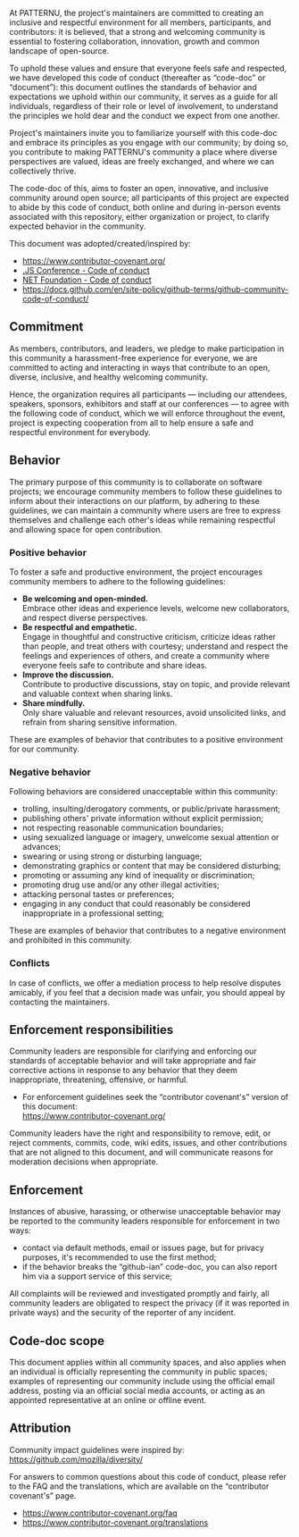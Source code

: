 At PATTERNU, the project's maintainers are committed to creating an inclusive and
respectful environment for all members, participants, and contributors:
it is believed, that a strong and welcoming community is essential to
fostering collaboration, innovation, growth and common landscape of open-source.

To uphold these values and ensure that everyone feels safe and respected, we
have developed this code of conduct (thereafter as “code-doc” or “document”):
this document outlines the standards of behavior and expectations we uphold
within our community, it serves as a guide for all individuals, regardless of
their role or level of involvement, to understand the principles we hold dear
and the conduct we expect from one another.

Project's maintainers invite you to familiarize yourself with this code-doc
and embrace its principles as you engage with our community; by doing so, you
contribute to making PATTERNU's community a place where diverse perspectives
are valued, ideas are freely exchanged, and where we can collectively thrive.

The code-doc of this, aims to foster an open, innovative, and
inclusive community around open source; all participants of this project
are expected to abide by this code of conduct, both online and during
in-person events associated with this repository, either organization or
project, to clarify expected behavior in the community.

This document was adopted/created/inspired by:

- https://www.contributor-covenant.org/
- [.JS Conference - Code of conduct](https://javascript-conference.com/code-of-conduct/)
- [NET Foundation - Code of conduct](https://dotnetfoundation.org/about/policies/code-of-conduct)
- https://docs.github.com/en/site-policy/github-terms/github-community-code-of-conduct/

## Commitment

As members, contributors, and leaders, we pledge to make participation
in this community a harassment-free experience for everyone, we are
committed to acting and interacting in ways that contribute to an open,
diverse, inclusive, and healthy welcoming community.

Hence, the organization requires all participants — including our attendees,
speakers, sponsors, exhibitors and staff at our conferences — to agree with
the following code of conduct, which we will enforce throughout the event,
project is expecting cooperation from all to help ensure a safe and
respectful environment for everybody.

## Behavior

The primary purpose of this community is to collaborate on software projects;
we encourage community members to follow these
guidelines to inform about their interactions on our platform, by adhering to
these guidelines, we can maintain a community where users are free to express
themselves and challenge each other's ideas while remaining respectful and
allowing space for open contribution.

### Positive behavior

To foster a safe and productive environment, the project encourages community
members to adhere to the following guidelines:

- **Be welcoming and open-minded.**\
  Embrace other ideas and experience levels, welcome new collaborators, and
  respect diverse perspectives.
- **Be respectful and empathetic.**\
  Engage in thoughtful and constructive criticism, criticize ideas rather
  than people, and treat others with courtesy; understand and respect the
  feelings and experiences of others, and create a community where everyone
  feels safe to contribute and share ideas.
- **Improve the discussion.**\
  Contribute to productive discussions, stay on topic, and provide relevant
  and valuable context when sharing links.
- **Share mindfully.**\
  Only share valuable and relevant resources, avoid unsolicited links, and
  refrain from sharing sensitive information.

These are examples of behavior that contributes to a positive environment for
our community.

### Negative behavior

Following behaviors are considered unacceptable within this community:

- trolling, insulting/derogatory comments, or public/private harassment;
- publishing others' private information without explicit permission;
- not respecting reasonable communication boundaries;
- using sexualized language or imagery, unwelcome sexual attention or advances;
- swearing or using strong or disturbing language;
- demonstrating graphics or content that may be considered disturbing;
- promoting or assuming any kind of inequality or discrimination;
- promoting drug use and/or any other illegal activities;
- attacking personal tastes or preferences;
- engaging in any conduct that could reasonably be considered
  inappropriate in a professional setting;

These are examples of behavior that contributes to a
negative environment and prohibited in this community.

### Conflicts

In case of conflicts, we offer a mediation process to help resolve disputes
amicably, if you feel that a decision made was unfair, you should appeal by
contacting the maintainers.

## Enforcement responsibilities

Community leaders are responsible for clarifying and enforcing our standards
of acceptable behavior and will take appropriate and fair corrective actions
in response to any behavior that they deem inappropriate, threatening,
offensive, or harmful.

- For enforcement guidelines seek the “contributor covenant's” version of this document:\
  https://www.contributor-covenant.org/

Community leaders have the right and responsibility to remove, edit, or
reject comments, commits, code, wiki edits, issues, and other
contributions that are not aligned to this document, and will
communicate reasons for moderation decisions when appropriate.

## Enforcement

Instances of abusive, harassing, or otherwise unacceptable behavior may
be reported to the community leaders responsible for enforcement in two
ways:

- contact via default methods, email or issues page, but for privacy
  purposes, it's recommended to use the first method;
- if the behavior breaks the “github-ian” code-doc, you can
  also report him via a support service of this service;

All complaints will be reviewed and investigated promptly and fairly, all
community leaders are obligated to respect the privacy (if it was
reported in private ways) and the security of the reporter of any incident.

## Code-doc scope

This document applies within all community spaces, and also applies when
an individual is officially representing the community in public spaces;
examples of representing our community include using the official email
address, posting via an official social media accounts, or acting as an
appointed representative at an online or offline event.

## Attribution

Community impact guidelines were inspired by:\
https://github.com/mozilla/diversity/

For answers to common questions about this code of conduct, please
refer to the FAQ and the translations, which are available on the
“contributor covenant's” page.

- https://www.contributor-covenant.org/faq
- https://www.contributor-covenant.org/translations
